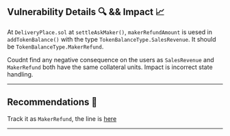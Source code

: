 ## **Vulnerability Details 🔍 && Impact 📈**

At `DeliveryPlace.sol` at `settleAskMaker()`, `makerRefundAmount` is uesed in `addTokenBalance()` with the type `TokenBalanceType.SalesRevenue`. It should be `TokenBalanceType.MakerRefund`.

Coudnt find any negative consequence on the users as `SalesRevenue` and `MakerRefund` both have the same collateral units. Impact is incorrect state handling. 

---

## **Recommendations 🎯**

Track it as `MakerRefund`, the line is [here](https://github.com/Cyfrin/2024-08-tadle/blob/main/src/core/DeliveryPlace.sol#L302)

---